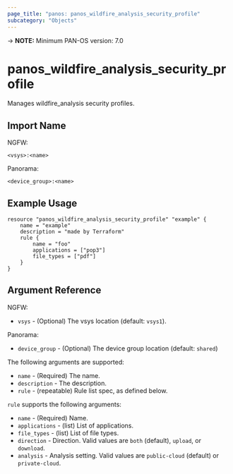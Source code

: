 ```yaml
---
page_title: "panos: panos_wildfire_analysis_security_profile"
subcategory: "Objects"
---
```


-> **NOTE:**  Minimum PAN-OS version: 7.0


# panos_wildfire_analysis_security_profile

Manages wildfire_analysis security profiles.


## Import Name

NGFW:

```shell
<vsys>:<name>
```

Panorama:

```shell
<device_group>:<name>
```


## Example Usage

```hcl
resource "panos_wildfire_analysis_security_profile" "example" {
    name = "example"
    description = "made by Terraform"
    rule {
        name = "foo"
        applications = ["pop3"]
        file_types = ["pdf"]
    }
}
```


## Argument Reference

NGFW:

* `vsys` - (Optional) The vsys location (default: `vsys1`).

Panorama:

* `device_group` - (Optional) The device group location (default: `shared`)

The following arguments are supported:

* `name` - (Required) The name.
* `description` - The description.
* `rule` - (repeatable) Rule list spec, as defined below.

`rule` supports the following arguments:

* `name` - (Required) Name.
* `applications` - (list) List of applications.
* `file_types` - (list) List of file types.
* `direction` - Direction.  Valid values are `both` (default),
  `upload`, or `download`.
* `analysis` - Analysis setting.  Valid values are `public-cloud` (default)
  or `private-cloud`.
